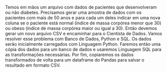 Temos em mãos um arquivo com dados de pacientes que desenvolveram ou não
diabetes. Precisamos gerar uma amostra de dados com os pacientes com mais de 50 anos e para
cada um deles indicar em uma nova coluna se o paciente está normal (índice de massa corpórea
menor que 30) ou obeso (índice de massa corpórea maior ou igual a 30). Então devemos gerar
um novo arquivo CSV e encaminhar para o Cientista de Dados.
Vamos resolver esse problema com Banco de Dados, Python e SQL. Os dados serão
inicialmente carregados com Linguagem Python. Faremos então uma cópia dos dados para um
banco de dados e usaremos Linguagem SQL para as transformações necessárias. Por fim,
copiaremos os dados transformados de volta para um dataframe do Pandas para salvar o
resultado em formato CSV. 
